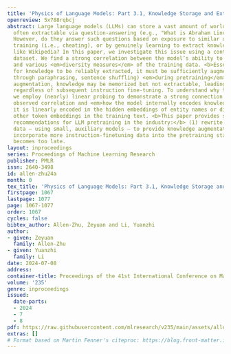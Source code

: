 ```yaml
---
title: 'Physics of Language Models: Part 3.1, Knowledge Storage and Extraction'
openreview: 5x788rqbcj
abstract: Large language models (LLMs) can store a vast amount of world knowledge,
  often extractable via question-answering (e.g., "What is Abraham Lincoln’s birthday?”).
  However, do they answer such questions based on exposure to similar questions during
  training (i.e., cheating), or by genuinely learning to extract knowledge from sources
  like Wikipedia? In this paper, we investigate this issue using a controlled biography
  dataset. We find a strong correlation between the model’s ability to extract knowledge
  and various <em>diversity measures</em> of the training data. <b>Essentially</b>,
  for knowledge to be reliably extracted, it must be sufficiently augmented (e.g.,
  through paraphrasing, sentence shuffling) <em>during pretraining</em>. Without such
  augmentation, knowledge may be memorized but not extractable, leading to 0% accuracy,
  regardless of subsequent instruction fine-tuning. To understand why this occurs,
  we employ (nearly) linear probing to demonstrate a strong connection between the
  observed correlation and <em>how the model internally encodes knowledge</em> — whether
  it is linearly encoded in the hidden embeddings of entity names or distributed across
  other token embeddings in the training text. <b>This paper provides several key
  recommendations for LLM pretraining in the industry:</b> (1) rewrite the pretraining
  data — using small, auxiliary models — to provide knowledge augmentation, and (2)
  incorporate more instruction-finetuning data into the pretraining stage before it
  becomes too late.
layout: inproceedings
series: Proceedings of Machine Learning Research
publisher: PMLR
issn: 2640-3498
id: allen-zhu24a
month: 0
tex_title: 'Physics of Language Models: Part 3.1, Knowledge Storage and Extraction'
firstpage: 1067
lastpage: 1077
page: 1067-1077
order: 1067
cycles: false
bibtex_author: Allen-Zhu, Zeyuan and Li, Yuanzhi
author:
- given: Zeyuan
  family: Allen-Zhu
- given: Yuanzhi
  family: Li
date: 2024-07-08
address:
container-title: Proceedings of the 41st International Conference on Machine Learning
volume: '235'
genre: inproceedings
issued:
  date-parts:
  - 2024
  - 7
  - 8
pdf: https://raw.githubusercontent.com/mlresearch/v235/main/assets/allen-zhu24a/allen-zhu24a.pdf
extras: []
# Format based on Martin Fenner's citeproc: https://blog.front-matter.io/posts/citeproc-yaml-for-bibliographies/
---
```

